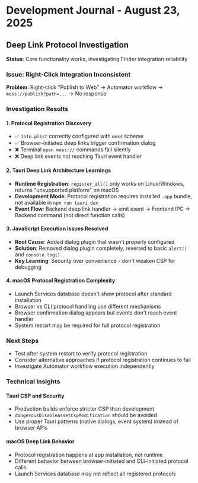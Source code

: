 # Development Journal - August 23, 2025

## Deep Link Protocol Investigation

**Status**: Core functionality works, investigating Finder integration reliability

### Issue: Right-Click Integration Inconsistent

**Problem**: Right-click "Publish to Web" → Automator workflow → `moss://publish?path=...` → No response

### Investigation Results

#### 1. Protocol Registration Discovery
- ✅ `Info.plist` correctly configured with `moss` scheme
- ✅ Browser-initiated deep links trigger confirmation dialog  
- ❌ Terminal `open moss://` commands fail silently
- ❌ Deep link events not reaching Tauri event handler

#### 2. Tauri Deep Link Architecture Learnings
- **Runtime Registration**: `register_all()` only works on Linux/Windows, returns "unsupported platform" on macOS
- **Development Mode**: Protocol registration requires installed `.app` bundle, not available in `npm run tauri dev`
- **Event Flow**: Backend deep link handler → emit event → Frontend IPC → Backend command (not direct function calls)

#### 3. JavaScript Execution Issues Resolved
- **Root Cause**: Added dialog plugin that wasn't properly configured
- **Solution**: Removed dialog plugin completely, reverted to basic `alert()` and `console.log()`
- **Key Learning**: Security over convenience - don't weaken CSP for debugging

#### 4. macOS Protocol Registration Complexity
- Launch Services database doesn't show protocol after standard installation
- Browser vs CLI protocol handling use different mechanisms
- Browser confirmation dialog appears but events don't reach event handler
- System restart may be required for full protocol registration

### Next Steps
- Test after system restart to verify protocol registration
- Consider alternative approaches if protocol registration continues to fail
- Investigate Automator workflow execution independently

### Technical Insights

#### Tauri CSP and Security
- Production builds enforce stricter CSP than development
- `dangerousDisableAssetCspModification` should be avoided
- Use proper Tauri patterns (native dialogs, event system) instead of browser APIs

#### macOS Deep Link Behavior
- Protocol registration happens at app installation, not runtime
- Different behavior between browser-initiated and CLI-initiated protocol calls
- Launch Services database may not reflect all registered protocols